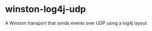 winston-log4j-udp
=================

A Winston transport that sends events over UDP using a log4j layout
